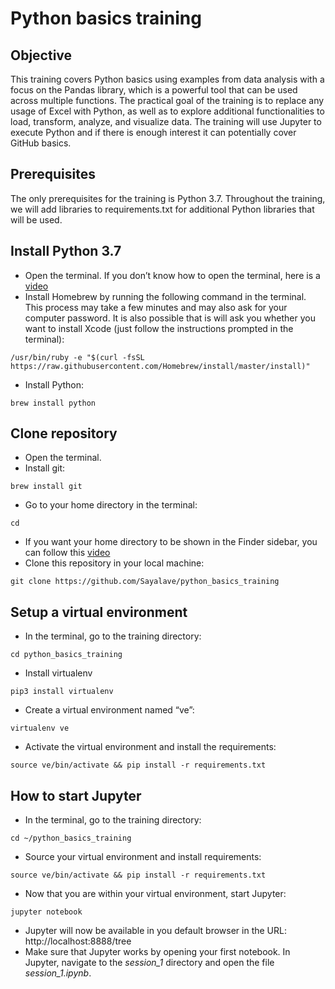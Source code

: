 # Python basics training

## Objective
This training covers Python basics using examples from data analysis with a focus on the Pandas library, which is a powerful tool that can be used across multiple functions. The practical goal of the training is to replace any usage of Excel with Python, as well as to explore additional functionalities to load, transform, analyze, and visualize data. The training will use Jupyter to execute Python and if there is enough interest it can potentially cover GitHub basics.

## Prerequisites
The only prerequisites for the training is Python 3.7. Throughout the training, we will add libraries to requirements.txt for additional Python libraries that will be used. 

## Install Python 3.7
* Open the terminal. If you don’t know how to open the terminal, here is a [video](https://www.youtube.com/watch?v=zw7Nd67_aFw)
* Install Homebrew by running the following command in the terminal. This process may take a few minutes and may also ask for your computer password. It is also possible that is will ask you whether you want to install Xcode (just follow the instructions prompted in the terminal): 
``` 
/usr/bin/ruby -e "$(curl -fsSL https://raw.githubusercontent.com/Homebrew/install/master/install)"
```

* Install Python: 
```
brew install python
```

## Clone repository
* Open the terminal. 
* Install git:
```
brew install git
```
* Go to your home directory in the terminal: 
```
cd
```
* If you want your home directory to be shown in the Finder sidebar, you can follow this [video](https://www.youtube.com/watch?v=-A69alGX1Sk)
* Clone this repository in your local machine:
```
git clone https://github.com/Sayalave/python_basics_training
```

## Setup a virtual environment
- In the terminal, go to the training directory:
```
cd python_basics_training
```
* Install virtualenv
```
pip3 install virtualenv
```
* Create a virtual environment named “ve”: 
```
virtualenv ve
```
* Activate the virtual environment and install the requirements: 
```
source ve/bin/activate && pip install -r requirements.txt
```

## How to start Jupyter
* In the terminal, go to the training directory:
```
cd ~/python_basics_training
```
* Source your virtual environment and install requirements:
```
source ve/bin/activate && pip install -r requirements.txt
```
* Now that you are within your virtual environment, start Jupyter:
```
jupyter notebook
```
* Jupyter will now be available in you default browser in the URL: http://localhost:8888/tree
* Make sure that Jupyter works by opening your first notebook. In Jupyter, navigate to the *session_1* directory and open the file *session_1.ipynb*. 




